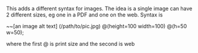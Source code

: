 This adds a different syntax for images. The idea is a single image can have 2 different sizes, eg one in a PDF and one on the web. Syntax is

~~[an image alt text] (/path/to/pic.jpg) @(height=100 width=100) @(h=50 w=50);

where the first @ is print size and the second is web


